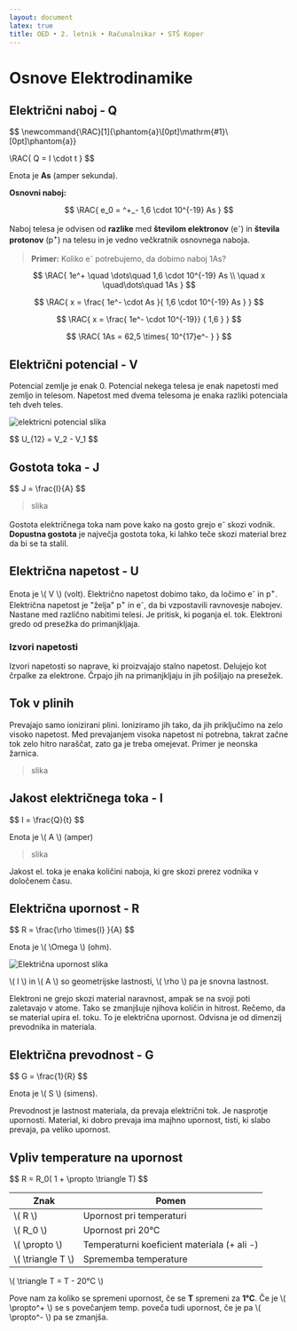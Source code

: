 ```yaml
---
layout: document
latex: true
title: OED • 2. letnik • Računalnikar • STŠ Koper
---
```


# Osnove Elektrodinamike

## Električni naboj - Q

$$
\newcommand{\RAC}[1]{\phantom{a}\\[0pt]\mathrm{#1}\\[0pt]\phantom{a}}

\RAC{
    Q = I \cdot t
}
$$

Enota je **As** (amper sekunda).



__Osnovni naboj:__

$$
\RAC{
    e_0 = ^+_- 1,6 \cdot 10^{-19} As 
}
$$


Naboj telesa je odvisen od __razlike__ med __številom elektronov__ (e<sup>-</sup>) in  __števila protonov__ (p<sup>+</sup>) na telesu in je vedno večkratnik osnovnega naboja.

> __Primer:__
> Koliko e<sup>-</sup> potrebujemo, da dobimo naboj 1As?


$$
\RAC{
    1e^+ \quad \dots\quad 1,6 \cdot 10^{-19} As \\
    \quad x \quad\dots\quad 1As
}
$$

$$
\RAC{
    x = \frac{ 1e^- \cdot  As  }{ 1,6 \cdot 10^{-19} As  }
}
$$


$$
\RAC{
    x = \frac{ 1e^- \cdot 10^{-19}} { 1,6 }
}
$$


$$
\RAC{
    1As = 62,5 \times{ 10^{17}e^- }
}
$$


## Električni potencial - V

Potencial zemlje je enak 0. Potencial nekega telesa je enak napetosti med zemljo in telesom. Napetost med dvema telesoma je enaka razliki potenciala teh dveh teles.

![elektricni potencial slika][slika-el-potencial]

\$$ U_{12} = V_2 - V_1 $$



## Gostota toka - J

\$$ J = \frac{I}{A} $$

> slika

Gostota električnega toka nam pove kako na gosto grejo e<sup>-</sup> skozi vodnik. __Dopustna gostota__ je največja gostota toka, ki lahko teče skozi material brez da bi se ta stalil.



## Električna napetost - U

Enota je \\( V \\) (volt). Električno napetost dobimo tako, da ločimo e<sup>-</sup> in p<sup>+</sup>. Električna napetost je "želja" p<sup>+</sup> in e<sup>-</sup>, da bi vzpostavili ravnovesje nabojev. Nastane med različno nabitimi telesi. Je pritisk, ki poganja el. tok. Elektroni gredo od presežka do primanjkljaja.



### Izvori napetosti

Izvori napetosti so naprave, ki proizvajajo stalno napetost. Delujejo kot črpalke za elektrone. Črpajo jih na primanjkljaju in jih pošiljajo na presežek.



## Tok v plinih

Prevajajo samo ionizirani plini. Ioniziramo jih tako, da jih priključimo na zelo visoko napetost. Med prevajanjem visoka napetost ni potrebna, takrat začne tok zelo hitro naraščat, zato ga je treba omejevat. Primer je neonska žarnica.

> slika



## Jakost električnega toka - I

\$$ I = \frac{Q}{t} $$

Enota je \\( A \\) (amper)

> slika

Jakost el. toka je enaka količini naboja, ki gre skozi prerez vodnika v določenem času.



## Električna upornost - R

\$$ R = \frac{\rho \times{l} }{A} $$

Enota je \\( \Omega \\) (ohm).



![Električna upornost slika][slika-el-upornost]

\\( l \\) in \\( A \\) so geometrijske lastnosti, \\( \rho \\) pa je snovna lastnost.

Elektroni ne grejo skozi material naravnost, ampak se na svoji poti zaletavajo v atome. Tako se zmanjšuje njihova količin in hitrost. Rečemo, da se material upira el. toku. To je električna upornost. Odvisna je od dimenzij prevodnika in materiala.



## Električna prevodnost - G

\$$ G = \frac{1}{R} $$

Enota je \\( S \\) (simens).

Prevodnost je lastnost materiala, da prevaja električni tok. Je nasprotje upornosti. Material, ki dobro prevaja ima majhno upornost, tisti, ki slabo prevaja, pa veliko upornost.



## Vpliv temperature na upornost

\$$ R = R_0( 1 + \propto \triangle T) $$

| Znak                | Pomen                                                |
|---------------------|------------------------------------------------------|
| \\( R \\)           | Upornost pri temperaturi                             |
| \\( R_0 \\)         | Upornost pri 20°C                                    |
| \\( \propto \\)     | Temperaturni koeficient materiala (+ ali -)          |
| \\( \triangle T \\) | Sprememba temperature  |

\\( \triangle T = T - 20°C \\)

Pove nam za koliko se spremeni upornost, če se __T__ spremeni za **1°C**. Če je \\( \propto^+ \\) se s povečanjem temp. poveča tudi upornost, če je pa \\( \propto^- \\) pa se zmanjša.





[slika-el-upornost]: https://res.cloudinary.com/solamona/image/upload/v1536846569/zvs/sts-kp/rac/2l/oed/elektricna-upornost-slika.svg
[slika-el-potencial]: https://res.cloudinary.com/solamona/image/upload/v1536858731/zvs/sts-kp/rac/2l/oed/el-potencial.svg

[r1d1]: https://res.cloudinary.com/solamona/image/upload/v1536856835/zvs/sts-kp/rac/2l/oed/krizni-racun-1.svg
